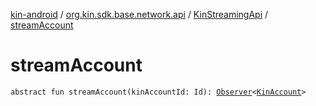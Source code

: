 [kin-android](../../index.md) / [org.kin.sdk.base.network.api](../index.md) / [KinStreamingApi](index.md) / [streamAccount](./stream-account.md)

# streamAccount

`abstract fun streamAccount(kinAccountId: Id): `[`Observer`](../../org.kin.sdk.base.tools/-observer/index.md)`<`[`KinAccount`](../../org.kin.sdk.base.models/-kin-account/index.md)`>`